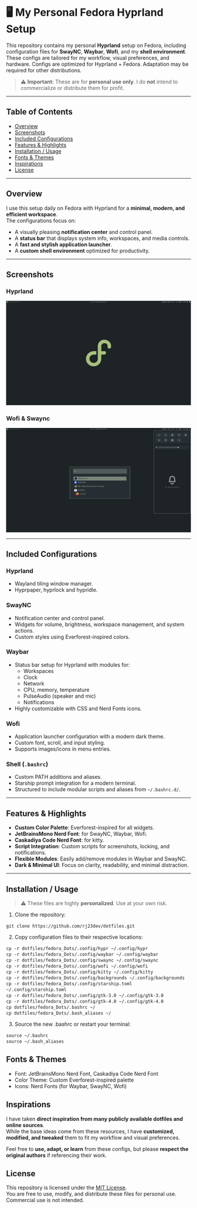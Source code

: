 # 🖥️ My Personal Fedora Hyprland Setup

This repository contains my personal **Hyprland** setup on Fedora, including configuration files for **SwayNC**, **Waybar**, **Wofi**, and my **shell environment**.  
These configs are tailored for my workflow, visual preferences, and hardware. Configs are optimized for Hyprland + Fedora. Adaptation may be required for other distributions. 

> ⚠️ **Important:** These are for **personal use only**. I do **not** intend to commercialize or distribute them for profit.

---

## Table of Contents

- [Overview](#overview)  
- [Screenshots](#screenshots)
- [Included Configurations](#included-configurations)  
- [Features & Highlights](#features--highlights)  
- [Installation / Usage](#installation--usage)  
- [Fonts & Themes](#fonts--themes)  
- [Inspirations](#inspirations)  
- [License](#license)

---

## Overview

I use this setup daily on Fedora with Hyprland for a **minimal, modern, and efficient workspace**.  
The configurations focus on:

- A visually pleasing **notification center** and control panel.  
- A **status bar** that displays system info, workspaces, and media controls.  
- A **fast and stylish application launcher**.  
- A **custom shell environment** optimized for productivity.

---

## Screenshots

### Hyprland

![Hyprland Desktop](screenshots/hyprland.png)

### Wofi & Swaync

![Wofi & Swaync](screenshots/hyprland1.png)

---

## Included Configurations

### Hyprland
- Wayland tiling window manager.  
- Hyprpaper, hyprlock and hypridle. 

### SwayNC
- Notification center and control panel.  
- Widgets for volume, brightness, workspace management, and system actions.  
- Custom styles using Everforest-inspired colors.

### Waybar
- Status bar setup for Hyprland with modules for:
  - Workspaces
  - Clock
  - Network
  - CPU, memory, temperature
  - PulseAudio (speaker and mic)
  - Notifications
- Highly customizable with CSS and Nerd Fonts icons.

### Wofi
- Application launcher configuration with a modern dark theme.  
- Custom font, scroll, and input styling.  
- Supports images/icons in menu entries.

### Shell (`.bashrc`)
- Custom PATH additions and aliases.  
- Starship prompt integration for a modern terminal.  
- Structured to include modular scripts and aliases from `~/.bashrc.d/`.  

---

## Features & Highlights

- **Custom Color Palette**: Everforest-inspired for all widgets.  
- **JetBrainsMono Nerd Font**: for SwayNC, Waybar, Wofi.
- **Caskadiya Code Nerd Font**: for kitty.  
- **Script Integration**: Custom scripts for screenshots, locking, and notifications.  
- **Flexible Modules**: Easily add/remove modules in Waybar and SwayNC.  
- **Dark & Minimal UI**: Focus on clarity, readability, and minimal distraction.

---

## Installation / Usage

> ⚠️ These files are highly **personalized**. Use at your own risk.

1. Clone the repository:

```
git clone https://github.com/rj23dev/dotfiles.git

```

2. Copy configuration files to their respective locations:

```
cp -r dotfiles/fedora_Dots/.config/hypr ~/.config/hypr
cp -r dotfiles/fedora_Dots/.config/waybar ~/.config/waybar
cp -r dotfiles/fedora_Dots/.config/swaync ~/.config/swaync
cp -r dotfiles/fedora_Dots/.config/wofi ~/.config/wofi
cp -r dotfiles/fedora_Dots/.config/kitty ~/.config/kitty
cp -r dotfiles/fedora_Dots/.config/backgrounds ~/.config/backgrounds
cp -r dotfiles/fedora_Dots/.config/starship.toml ~/.config/starship.toml
cp -r dotfiles/fedora_Dots/.config/gtk-3.0 ~/.config/gtk-3.0
cp -r dotfiles/fedora_Dots/.config/gtk-4.0 ~/.config/gtk-4.0
cp dotfiles/fedora_Dots/.bashrc ~/
cp dotfiles/fedora_Dots/.bash_aliases ~/

```
3. Source the new .bashrc or restart your terminal:

```
source ~/.bashrc
source ~/.bash_aliases

```

## Fonts & Themes

- Font: JetBrainsMono Nerd Font, Caskadiya Code Nerd Font
- Color Theme: Custom Everforest-inspired palette
- Icons: Nerd Fonts (for Waybar, SwayNC, Wofi)

## Inspirations

I have taken **direct inspiration from many publicly available dotfiles and online sources**.  
While the base ideas come from these resources, I have **customized, modified, and tweaked** them to fit my workflow and visual preferences.  

Feel free to **use, adapt, or learn** from these configs, but please **respect the original authors** if referencing their work.

## License

This repository is licensed under the [MIT License](LICENSE).  
You are free to use, modify, and distribute these files for personal use. Commercial use is not intended.
